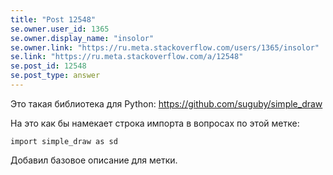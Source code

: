 ```yaml
---
title: "Post 12548"
se.owner.user_id: 1365
se.owner.display_name: "insolor"
se.owner.link: "https://ru.meta.stackoverflow.com/users/1365/insolor"
se.link: "https://ru.meta.stackoverflow.com/a/12548"
se.post_id: 12548
se.post_type: answer
---
```

<p>Это такая библиотека для Python: <a href="https://github.com/suguby/simple_draw" rel="nofollow noreferrer">https://github.com/suguby/simple_draw</a></p>
<p>На это как бы намекает строка импорта в вопросах по этой метке:</p>
<pre><code>import simple_draw as sd
</code></pre>
<p>Добавил базовое описание для метки.</p>
